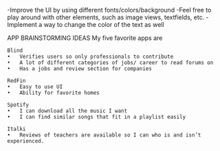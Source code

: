 

-Improve the UI by using different fonts/colors/background
-Feel free to play around with other elements, such as image views, textfields, etc.
-Implement a way to change the color of the text as well

APP BRAINSTORMING IDEAS
My five favorite apps are
	
	Blind
	•	Verifies users so only professionals to contribute
	•	A lot of different categories of jobs/ career to read forums on
	•	Has a jobs and review section for companies

	RedFin
	•	Easy to use UI
	•	Ability for favorite homes

	Spotify
	•	I can download all the music I want
	•	I can find similar songs that fit in a playlist easily
	
	Italki 
	•	Reviews of teachers are available so I can who is and isn’t experienced.
